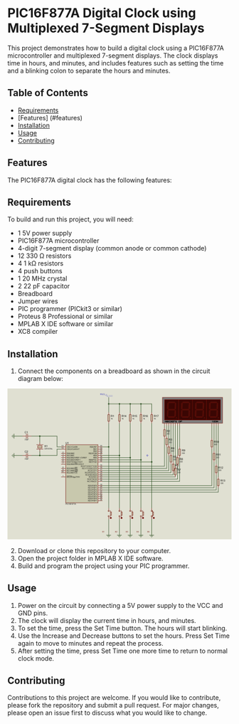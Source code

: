 # **PIC16F877A Digital Clock using Multiplexed 7-Segment Displays**

This project demonstrates how to build a digital clock using a PIC16F877A microcontroller and multiplexed 7-segment displays. The clock displays time in hours, and minutes, and includes features such as setting the time and a blinking colon to separate the hours and minutes.

## **Table of Contents**

- [Requirements](#requirements)
- [Features] (#features)
- [Installation](#installation)
- [Usage](#usage)
- [Contributing](#contributing)

## **Features**
The PIC16F877A digital clock has the following features:


## **Requirements**

To build and run this project, you will need:

- 1 5V power supply
- PIC16F877A microcontroller
- 4-digit 7-segment display (common anode or common cathode)
- 12 330 Ω resistors
- 4 1 kΩ resistors
- 4 push buttons
- 1 20 MHz crystal
- 2 22 pF capacitor
- Breadboard
- Jumper wires
- PIC programmer (PICkit3 or similar)
- Proteus 8 Professional or similar
- MPLAB X IDE software or similar
- XC8 compiler

## **Installation**

1. Connect the components on a breadboard as shown in the circuit diagram below:

![Circuit Diagram](diagram.png)

2. Download or clone this repository to your computer.
3. Open the project folder in MPLAB X IDE software.
4. Build and program the project using your PIC programmer.

## **Usage**

1. Power on the circuit by connecting a 5V power supply to the VCC and GND pins.
2. The clock will display the current time in hours, and minutes.
3. To set the time, press the Set Time button. The hours will start blinking.
4. Use the Increase and Decrease buttons to set the hours. Press Set Time again to move to minutes and repeat the process.
5. After setting the time, press Set Time one more time to return to normal clock mode.

## **Contributing**

Contributions to this project are welcome. If you would like to contribute, please fork the repository and submit a pull request. For major changes, please open an issue first to discuss what you would like to change.